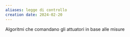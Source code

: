 ```yaml
---
aliases: legge di controllo
creation date: 2024-02-20
---
```


Algoritmi che comandano gli attuatori in base alle misure